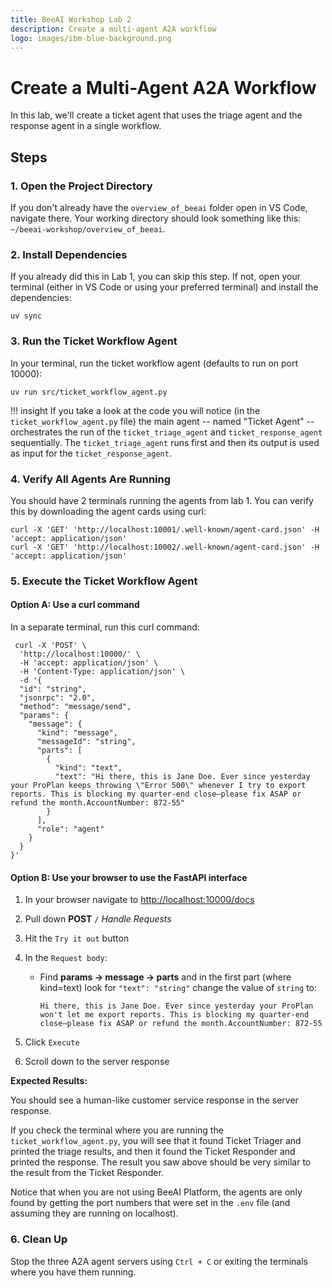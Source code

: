 ```yaml
---
title: BeeAI Workshop Lab 2
description: Create a multi-agent A2A workflow
logo: images/ibm-blue-background.png
---
```


# Create a Multi-Agent A2A Workflow

In this lab, we'll create a ticket agent that uses the triage agent and the response agent in a single workflow.

## Steps

### 1. Open the Project Directory

If you don't already have the `overview_of_beeai` folder open in VS Code, navigate there. Your working directory should look something like this: `~/beeai-workshop/overview_of_beeai`.

### 2. Install Dependencies

If you already did this in Lab 1, you can skip this step. If not, open your terminal (either in VS Code or using your preferred terminal) and install the dependencies:

```shell
uv sync
```

### 3. Run the Ticket Workflow Agent

In your terminal, run the ticket workflow agent (defaults to run on port 10000):

```shell
uv run src/ticket_workflow_agent.py
```

!!! insight
    If you take a look at the code you will notice (in the `ticket_workflow_agent.py` file) the main agent -- named "Ticket Agent" -- orchestrates the run of the `ticket_triage_agent` and `ticket_response_agent` sequentially. The `ticket_triage_agent` runs first and then its output is used as input for the `ticket_response_agent`.

### 4. Verify All Agents Are Running

You should have 2 terminals running the agents from lab 1.  You can verify this by downloading the agent cards using curl:

```shell
curl -X 'GET' 'http://localhost:10001/.well-known/agent-card.json' -H 'accept: application/json'
curl -X 'GET' 'http://localhost:10002/.well-known/agent-card.json' -H 'accept: application/json'
```

### 5. Execute the Ticket Workflow Agent

#### Option A: Use a curl command

In a separate terminal, run this curl command:

```shell
 curl -X 'POST' \
  'http://localhost:10000/' \
  -H 'accept: application/json' \
  -H 'Content-Type: application/json' \
  -d '{
  "id": "string",
  "jsonrpc": "2.0",
  "method": "message/send",
  "params": {
    "message": {
      "kind": "message",
      "messageId": "string",
      "parts": [
        {
          "kind": "text",
          "text": "Hi there, this is Jane Doe. Ever since yesterday your ProPlan keeps throwing \"Error 500\" whenever I try to export reports. This is blocking my quarter-end close—please fix ASAP or refund the month.AccountNumber: 872-55"
        }
      ],
      "role": "agent"
    }
  }
}'
```

#### Option B: Use your browser to use the FastAPI interface

1. In your browser navigate to [http://localhost:10000/docs](http://localhost:10000/docs)
2. Pull down **POST** `/` *Handle Requests*
3. Hit the `Try it out` button
4. In the `Request body`:

   - Find **params -> message -> parts** and in the first part (where kind=text) look for `"text": "string"` change the value of `string` to:

     ```text
     Hi there, this is Jane Doe. Ever since yesterday your ProPlan won't let me export reports. This is blocking my quarter-end close—please fix ASAP or refund the month.AccountNumber: 872-55
     ```

5. Click `Execute`
6. Scroll down to the server response

**Expected Results:**

You should see a human-like customer service response in the server response.

If you check the terminal where you are running the `ticket_workflow_agent.py`, you will see that it found Ticket Triager and printed the triage results, and then it found the Ticket Responder and printed the response. The result you saw above should be very similar to the result from the Ticket Responder.

Notice that when you are not using BeeAI Platform, the agents are only found by getting the port numbers that were set in the `.env` file (and assuming they are running on localhost).

### 6. Clean Up

Stop the three A2A agent servers using `Ctrl + C` or exiting the terminals where you have them running.
